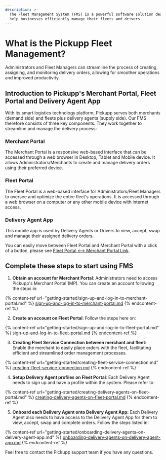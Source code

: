 ```yaml
---
description: >-
  The Fleet Management System (FMS) is a powerful software solution designed to
  help businesses efficiently manage their fleets and drivers.
---
```


# What is the Pickupp Fleet Management?

Administrators and Fleet Managers can streamline the process of creating, assigning, and monitoring delivery orders, allowing for smoother operations and improved productivity.

## Introduction to Pickupp's Merchant Portal, Fleet Portal and Delivery Agent App

With its smart logistics technology platform, Pickupp serves both merchants (demand side) and fleets plus delivery agents (supply side). Our FMS therefore consists of three key components. They work together to streamline and manage the delivery process:

### **Merchant Portal**

The Merchant Portal is a responsive web-based interface that can be accessed through a web browser in Desktop, Tablet and Mobile device. It allows Administrators/Merchants to create and manage delivery orders using their preferred device.

### **Fleet Portal**

The Fleet Portal is a web-based interface for Administrators/Fleet Managers to oversee and optimize the entire fleet's operations. It is accessed through a web browser on a computer or any other mobile device with internet access.

### **Delivery Agent App**

This mobile app is used by Delivery Agents or Drivers to view, accept, swap and manage their assigned delivery orders.



You can easily move between Fleet Portal and Merchant Portal with a click of a button, please see [Fleet Portal <--> Merchant Portal Link](merchant-portal/creating-and-managing-orders.md#fleet-portal-less-than-greater-than-merchant-portal-link).

## Complete these steps to start using FMS

1. **Obtain an account for Merchant Portal**: Administrators need to access Pickupp's Merchant Portal (MP). You can create an account following the steps in:&#x20;

{% content-ref url="getting-started/sign-up-and-log-in-to-merchant-portal.md" %}
[sign-up-and-log-in-to-merchant-portal.md](getting-started/sign-up-and-log-in-to-merchant-portal.md)
{% endcontent-ref %}

2. **Create an account on Fleet Portal**: Follow the steps here on:

{% content-ref url="getting-started/sign-up-and-log-in-to-fleet-portal.md" %}
[sign-up-and-log-in-to-fleet-portal.md](getting-started/sign-up-and-log-in-to-fleet-portal.md)
{% endcontent-ref %}

3. **Creating Fleet Service Connection between merchant and fleet:** Enable the merchant to easily place orders with the fleet, facilitating efficient and streamlined order management processes.

{% content-ref url="getting-started/creating-fleet-service-connection.md" %}
[creating-fleet-service-connection.md](getting-started/creating-fleet-service-connection.md)
{% endcontent-ref %}

4. **Setup Delivery Agent profiles on Fleet Portal**: Each Delivery Agent needs to sign up and have a profile within the system. Please refer to:

{% content-ref url="getting-started/creating-delivery-agents-on-fleet-portal.md" %}
[creating-delivery-agents-on-fleet-portal.md](getting-started/creating-delivery-agents-on-fleet-portal.md)
{% endcontent-ref %}

5. **Onboard each Delivery Agent onto Delivery Agent App:** Each Delivery Agent also needs to have access to the Delivery Agent App for them to view, accept, swap and complete orders. Follow the steps listed in:

{% content-ref url="getting-started/onboarding-delivery-agents-on-delivery-agent-app.md" %}
[onboarding-delivery-agents-on-delivery-agent-app.md](getting-started/onboarding-delivery-agents-on-delivery-agent-app.md)
{% endcontent-ref %}

Feel free to contact the Pickupp support team if you have any questions.
